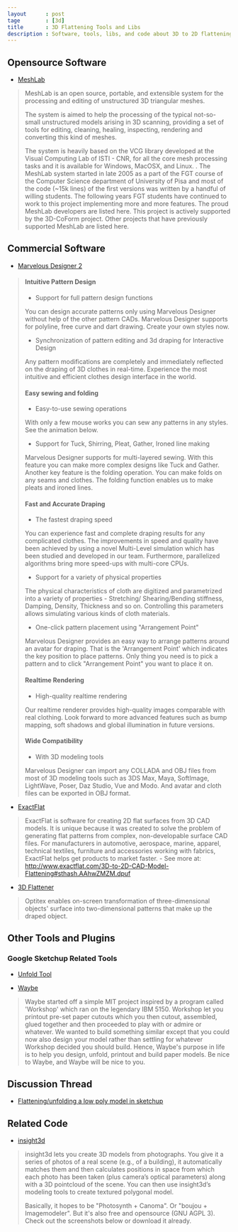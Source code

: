```yaml
---
layout      : post
tage        : [3d]
title       : 3D Flattening Tools and Libs 
description : Software, tools, libs, and code about 3D to 2D flattening.
---
```


Opensource Software
---------------------------------

+ [MeshLab](http://meshlab.sourceforge.net/)

>MeshLab is an open source, portable, and extensible system for the processing and editing of unstructured 3D triangular meshes.
>
>The system is aimed to help the processing of the typical not-so-small unstructured models arising in 3D scanning, providing a set of tools for editing, cleaning, healing, inspecting, rendering and converting this kind of meshes.
>
>The system is heavily based on the VCG library developed at the Visual Computing Lab of ISTI - CNR, for all the core mesh processing tasks and it is available for Windows, MacOSX, and Linux. . The MeshLab system started in late 2005 as a part of the FGT course of the Computer Science department of University of Pisa and most of the code (~15k lines) of the first versions was written by a handful of willing students. The following years FGT students have continued to work to this project implementing more and more features. The proud MeshLab developers are listed here. 
This project is actively supported by the 3D-CoForm project. 
Other projects that have previously supported MeshLab are listed here.

Commercial Software
---------------------------------

+ [Marvelous Designer 2](http://www.marvelousdesigner.com/marvelous/)

> #### Intuitive Pattern Design
> + Support for full pattern design functions
> 
> You can design accurate patterns only using Marvelous Designer without help of the other pattern CADs. Marvelous Designer supports for polyline, free curve and dart drawing. Create your own styles now.
> 
> + Synchronization of pattern editing and 3d draping for Interactive Design
>
>Any pattern modifications are completely and immediately reflected on the draping of 3D clothes in real-time. Experience the most intuitive and efficient clothes design interface in the world.
> 
> #### Easy sewing and folding
> 
> + Easy-to-use sewing operations
> 
> With only a few mouse works you can sew any patterns in any styles. See the animation below.
> 
> + Support for Tuck, Shirring, Pleat, Gather, Ironed line making
> 
> Marvelous Designer supports for multi-layered sewing. With this feature you can make more complex designs like Tuck and Gather. Another key feature is the folding operation. You can make folds on any seams and clothes. The folding function enables us to make pleats and ironed lines.
> 
> #### Fast and Accurate Draping
> 
> + The fastest draping speed
> 
> You can experience fast and complete draping results for any complicated clothes. The improvements in speed and quality have been achieved by using a novel Multi-Level simulation which has been studied and developed in our team. Furthermore, parallelized algorithms bring more speed-ups with multi-core CPUs.
> 
> + Support for a variety of physical properties
> 
> The physical characteristics of cloth are digitized and parametrized into a variety of properties - Stretching/ Shearing/Bending stiffness, Damping, Density, Thickness and so on. Controlling this parameters allows simulating various kinds of cloth materials.
> 
> + One-click pattern placement using "Arrangement Point"
> 
> Marvelous Designer provides an easy way to arrange patterns around an avatar for draping. That is the 'Arrangement Point' which indicates the key position to place patterns. Only thing you need is to pick a pattern and to click "Arrangement Point" you want to place it on.
> 
> #### Realtime Rendering
> 
> + High-quality realtime rendering
> 
> Our realtime renderer provides high-quality images comparable with real clothing. Look forward to more advanced features such as bump mapping, soft shadows and global illumination in future versions.
> 
> #### Wide Compatibility
> 
> + With 3D modeling tools
> 
> Marvelous Designer can import any COLLADA and OBJ files from most of 3D modeling tools such as 3DS Max, Maya, SoftImage, LightWave, Poser, Daz Studio, Vue and Modo. And avatar and cloth files can be exported in OBJ format.

+ [ExactFlat](http://www.exactflat.com/3D-to-2D-CAD-Model-Flattening)

> ExactFlat is software for creating 2D flat surfaces from 3D CAD models.  It is unique because it was created to solve the problem of generating flat patterns from complex, non-developable surface CAD files.  For manufacturers in automotive, aerospace, marine, apparel, technical textiles, furniture and accessories working with fabrics, ExactFlat helps get products to market faster. - See more at: http://www.exactflat.com/3D-to-2D-CAD-Model-Flattening#sthash.AAhwZMZM.dpuf

+ [3D Flattener](http://www.optitex.com/zh-hant/node/1134)

> Optitex enables on-screen transformation of three-dimensional objects' surface into two-dimensional patterns that make up the draped object.

Other Tools and Plugins
---------------------------------

### Google Sketchup Related Tools

+ [Unfold Tool](http://sketchuptips.blogspot.hk/2007/08/plugin-unfoldrb.html)

+ [Waybe](http://www.waybe.ca/index.html)

> Waybe started off a simple MIT project inspired by a program called 'Workshop' which ran on the legendary IBM 5150.  Workshop let you printout pre-set paper cutouts which you then cutout, assembled, glued together and then proceeded to play with or admire or whatever.  We wanted to build something similar except that you could now also design your model rather than settling for whatever Workshop decided you should build.  Hence, Waybe's purpose in life is to help you design, unfold, printout and build paper models.  Be nice to Waybe, and Waybe will be nice to you.


Discussion Thread
------------------------------

+ [Flattening/unfolding a low poly model in sketchup](http://www.3dmd.net/forum/3d-discussion-6379.html)

Related Code
------------------------------

+ [insight3d ](http://insight3d.sourceforge.net/)

> insight3d lets you create 3D models from photographs. You give it a series of photos of a real scene (e.g., of a building), it automatically matches them and then calculates positions in space from which each photo has been taken (plus camera’s optical parameters) along with a 3D pointcloud of the scene. You can then use insight3d’s modeling tools to create textured polygonal model.
> 
> Basically, it hopes to be "Photosynth + Canoma". Or "boujou + Imagemodeler". But it's also free and opensource (GNU AGPL 3). Check out the screenshots below or download it already.
